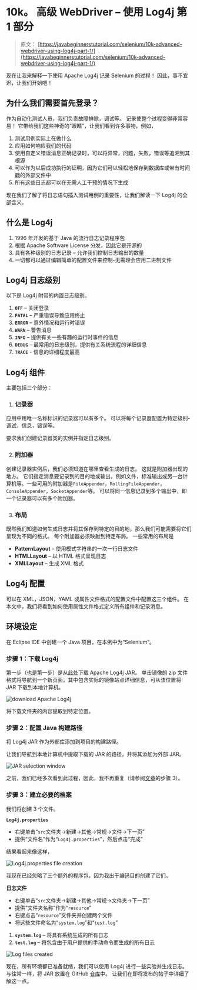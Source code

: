 # 10k。 高级 WebDriver – 使用 Log4j 第 1 部分

> 原文： [https://javabeginnerstutorial.com/selenium/10k-advanced-webdriver-using-log4j-part-1/](https://javabeginnerstutorial.com/selenium/10k-advanced-webdriver-using-log4j-part-1/)

现在让我来解释一下使用 Apache Log4j 记录 Selenium 的过程！ 因此，事不宜迟，让我们开始吧！

## 为什么我们需要首先登录？

作为自动化测试人员，我们负责故障排除，调试等。 记录使整个过程变得非常容易！ 它带给我们这些神奇的“眼睛”，让我们看到许多事物，例如，

1.  测试用例实际上在做什么
2.  应用如何响应我们的代码
3.  使用自定义错误消息正确记录时，可以将异常，问题，失败，错误等追溯到其根源
4.  可以作为以后成功执行的证明，因为它们可以轻松地保存到数据库或带有时间戳的外部文件中
5.  所有这些日志都可以在无需人工干预的情况下生成

现在我们了解了将日志语句插入测试用例的重要性，让我们解读一下 Log4j 的全部含义。

## 什么是 Log4j

1.  1996 年开发的基于 Java 的流行日志记录程序包
2.  根据 Apache Software License 分发，因此它是开源的
3.  具有各种级别的日志记录 – 允许我们控制日志输出的数量
4.  一切都可以通过编辑简单的配置文件来控制-无需理会应用二进制文件

## Log4j 日志级别

以下是 Log4j 附带的内置日志级别。

1.  **`OFF`** – 关闭登录
2.  **`FATAL`** – 严重错误导致应用终止
3.  **`ERROR`** – 意外情况和运行时错误
4.  **`WARN`** – 警告消息
5.  **`INFO`** – 提供有关一些有趣的运行时事件的信息
6.  **`DEBUG`** – 最常用的日志级别，提供有关系统流程的详细信息
7.  **`TRACE`** - 信息的详细程度最高

## Log4j 组件

主要包括三个部分：

1.  ### 记录器

应用中用唯一名称标识的记录器可以有多个。 可以将每个记录器配置为特定级别-调试，信息，错误等。

要求我们创建记录器类的实例并指定日志级别。

2.  ### 附加器

创建记录器实例后，我们必须知道在哪里查看生成的日志。 这就是附加器出现的地方。 它们指定消息要记录到的目的地或输出，例如文件，标准输出或另一台计算机等。一些可用的附加器是`FileAppender`，`RollingFileAppender`，`ConsoleAppender`，`SocketAppender`等。 可以将同一信息记录到多个输出中，即一个记录器可以有多个附加器。

3.  ### 布局

既然我们知道如何生成日志并将其保存到特定的目的地，那么我们可能需要将它们呈现为不同的格式。 每个附加器必须映射到特定布局。 一些常用的布局是

*   **PatternLayout** – 使用模式字符串的一次一行日志文件
*   **HTMLLayout** – 以 HTML 格式呈现日志
*   **XMLLayout** – 生成 XML 格式

## Log4j 配置

可以在 XML，JSON，YAML 或属性文件格式的配置文件中配置这三个组件。 在本文中，我们将看到如何使用属性文件格式定义所有组件和记录消息。

## 环境设定

在 Eclipse IDE 中创建一个 Java 项目，在本例中为“Selenium”。

### 步骤 1：下载 Log4j

第一步（也是第一步）是从[此处](https://logging.apache.org/log4j/1.2/download.html)下载 Apache Log4j JAR。 单击镜像的 zip 文件格式将导航到一个新页面，其中包含实际的镜像站点详细信息，可从该位置将 JAR 下载到本地计算机。

![download Apache Log4j](img/4d0bd0a2cc1db2cb7f03718ef5c12931.png)

将下载文件夹的内容提取到特定位置。

### 步骤 2：配置 Java 构建路径

将 Log4j JAR 作为外部库添加到项目的构建路径。

让我们导航到本地计算机中提取下载的 JAR 的路径，并将其添加为外部 JAR。

![JAR selection window](img/c027190f02b422719b9633917ff29b9d.png)

之前，我们已经多次看到此过程，因此，我不再重复（请参阅[文章](https://javabeginnerstutorial.com/selenium/9b-webdriver-eclipse-setup/)的步骤 3）。

### 步骤 3：建立必要的档案

我们将创建 3 个文件。

**`Log4j.properties`**

*   右键单击“`src`文件夹->新建->其他->常规->文件->下一页”
*   提供“文件名”作为“`Log4j.properties`”，然后点击“完成”

结果看起来像这样，

![Log4j.properties file creation](img/e27b7184646bb1e673729341bb77e0f8.png)

我现在已经忽略了三个额外的程序包，因为我出于编码目的创建了它们。

**日志文件**

*   右键单击“`src`文件夹->新建->其他->常规->文件夹->下一页”
*   提供“文件夹名称”作为“`resource`”
*   右键点击“`resource`”文件夹并创建两个文件
*   将这些文件命名为“`system.log`”和“`test.log`”

1.  **`system.log`** – 将具有系统生成的所有日志
2.  **`test.log`** – 将包含由于用户提供的手动命令而生成的所有日志

![Log files created](img/7dbb8f2542d3154b6359132207b4d7b9.png)

现在，所有环境都已准备就绪，我们可以使用 Log4j 进行一些实验并生成日志。 与往常一样，将 JAR 放置在 GitHub [仓库](https://github.com/JBTAdmin/Selenium/tree/master/AdvancedWebDriver)中。 让我们在即将发布的帖子中详细了解这一点。
